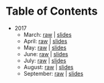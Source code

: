 # Table of Contents

* 2017
  * March: [raw](2017/03.md) | [slides](https://speakerdeck.com/cmgmyr/the-latest-in-php-march-2017-edition)
  * April: [raw](2017/04.md) | [slides](http://trianglephp.com/presentations/?x=2017/04#1)
  * May: [raw](2017/05.md) | [slides](http://trianglephp.com/presentations/?x=2017/05#1)
  * June: [raw](2017/06.md) | [slides](https://speakerdeck.com/cmgmyr/the-latest-in-php-june-2017-edition)
  * July: [raw](2017/07.md) | [slides](http://trianglephp.com/presentations/?x=2017/07#1)
  * August: [raw](2017/08.md) | [slides](https://speakerdeck.com/cmgmyr/the-latest-in-php-august-2017-edition)
  * September: [raw](2017/09.md) | [slides](https://speakerdeck.com/flashadvocate/latest-in-php-september-2017-edition)
